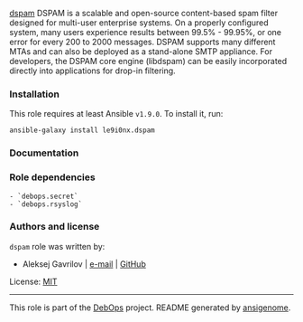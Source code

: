 

[dspam](http://dspam.nuclearelephant.com/)
DSPAM is a scalable and open-source content-based spam filter designed for multi-user enterprise systems. On a properly configured system, many users experience results between 99.5% - 99.95%, or one error for every 200 to 2000 messages. DSPAM supports many different MTAs and can also be deployed as a stand-alone SMTP appliance. For developers, the DSPAM core engine (libdspam) can be easily incorporated directly into applications for drop-in filtering.

### Installation

This role requires at least Ansible `v1.9.0`. To install it, run:

    ansible-galaxy install le9i0nx.dspam

### Documentation

### Role dependencies

    - `debops.secret`
    - `debops.rsyslog`

### Authors and license

`dspam` role was written by:
- Aleksej Gavrilov | [e-mail](mailto:le9i0nx@gmail.com) | [GitHub](https://github.com/le9i0nx)

License: [MIT](https://github.com/le9i0nx/ansible-dspam/blob/master/LICENSE)

***

This role is part of the [DebOps](http://debops.org/) project. README generated by [ansigenome](https://github.com/nickjj/ansigenome/).
